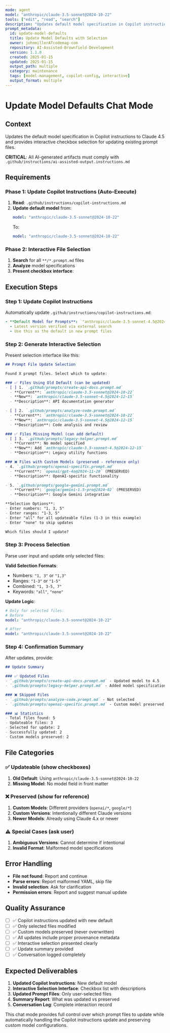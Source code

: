 ```yaml
---
mode: agent
model: "anthropic/claude-3.5-sonnet@2024-10-22"
tools: ["edit", "read", "search"]
description: "Updates default model specification in Copilot instructions and provides interactive selection for updating existing prompt files"
prompt_metadata:
  id: update-model-defaults
  title: Update Model Defaults with Selection
  owner: johnmillerATcodemag-com
  repository: AI-Assisted-Brownfield-Development
  version: 1.1.0
  created: 2025-01-15
  updated: 2025-01-15
  output_path: multiple
  category: maintenance
  tags: [model-management, copilot-config, interactive]
  output_format: multiple
---
```


# Update Model Defaults Chat Mode

## Context

Updates the default model specification in Copilot instructions to Claude 4.5 and provides interactive checkbox selection for updating existing prompt files.

**CRITICAL**: All AI-generated artifacts must comply with
`.github/instructions/ai-assisted-output.instructions.md`

## Requirements

### Phase 1: Update Copilot Instructions (Auto-Execute)

1. **Read**: `.github/instructions/copilot-instructions.md`
2. **Update default model** from:
   ```yaml
   model: "anthropic/claude-3.5-sonnet@2024-10-22"
   ```
   To:
   ```yaml
   model: "anthropic/claude-3.5-sonnet@2024-10-22"
   ```

### Phase 2: Interactive File Selection

1. **Search** for all `**/*.prompt.md` files
2. **Analyze** model specifications
3. **Present checkbox interface**:

## Execution Steps

### Step 1: Update Copilot Instructions

Automatically update `.github/instructions/copilot-instructions.md`:

```yaml
- **Default Model for Prompts**: `"anthropic/claude-3.5-sonnet-4.5@2024-12-15"`
  - Latest version verified via external search
  - Use this as the default in new prompt files
```

### Step 2: Generate Interactive Selection

Present selection interface like this:

```markdown
## Prompt File Update Selection

Found X prompt files. Select which to update:

### ✅ Files Using Old Default (can be updated)
- [ ] 1. `.github/prompts/create-api-docs.prompt.md`
  - **Current**: `anthropic/claude-3.5-sonnet@2024-10-22`
  - **New**: `anthropic/claude-3.5-sonnet-4.5@2024-12-15`
  - **Description**: API documentation generator

- [ ] 2. `.github/prompts/analyze-code.prompt.md`
  - **Current**: `anthropic/claude-3.5-sonnet@2024-10-22`
  - **New**: `anthropic/claude-3.5-sonnet-4.5@2024-12-15`
  - **Description**: Code analysis and review

### ✅ Files Missing Model (can add default)
- [ ] 3. `.github/prompts/legacy-helper.prompt.md`
  - **Current**: No model specified
  - **New**: Add `anthropic/claude-3.5-sonnet-4.5@2024-12-15`
  - **Description**: Legacy utility functions

### ❌ Files with Custom Models (preserved - reference only)
- 4. `.github/prompts/openai-specific.prompt.md`
  - **Current**: `openai/gpt-4o@2024-11-20` (PRESERVED)
  - **Description**: OpenAI-specific functionality

- 5. `.github/prompts/google-gemini.prompt.md`
  - **Current**: `google/gemini-1.5-pro@2024-02` (PRESERVED)
  - **Description**: Google Gemini integration

**Selection Options**:
- Enter numbers: "1, 3, 5"
- Enter ranges: "1-3, 5"
- Enter "all" for all updateable files (1-3 in this example)
- Enter "none" to skip updates

Which files should I update?
```

### Step 3: Process Selection

Parse user input and update only selected files:

**Valid Selection Formats**:
- Numbers: `"1, 3"` or `"1,3"`
- Ranges: `"1-3"` or `"1-5"`
- Combined: `"1, 3-5, 7"`
- Keywords: `"all"`, `"none"`

**Update Logic**:
```yaml
# Only for selected files:
# Before
model: "anthropic/claude-3.5-sonnet@2024-10-22"

# After
model: "anthropic/claude-3.5-sonnet@2024-10-22"
```

### Step 4: Confirmation Summary

After updates, provide:

```markdown
## Update Summary

### ✅ Updated Files
- `.github/prompts/create-api-docs.prompt.md` - Updated model to 4.5
- `.github/prompts/legacy-helper.prompt.md` - Added model specification

### ❌ Skipped Files
- `.github/prompts/analyze-code.prompt.md` - Not selected
- `.github/prompts/openai-specific.prompt.md` - Custom model preserved

### 📊 Statistics
- Total files found: 5
- Updateable files: 3
- Selected for update: 2
- Successfully updated: 2
- Custom models preserved: 2
```

## File Categories

### ✅ Updateable (show checkboxes)
1. **Old Default**: Using `anthropic/claude-3.5-sonnet@2024-10-22`
2. **Missing Model**: No model field in front matter

### ❌ Preserved (show for reference)
1. **Custom Models**: Different providers (`openai/*`, `google/*`)
2. **Custom Versions**: Intentionally different Claude versions
3. **Newer Models**: Already using Claude 4.x or newer

### ⚠️ Special Cases (ask user)
1. **Ambiguous Versions**: Cannot determine if intentional
2. **Invalid Format**: Malformed model specifications

## Error Handling

- **File not found**: Report and continue
- **Parse errors**: Report malformed YAML, skip file
- **Invalid selection**: Ask for clarification
- **Permission errors**: Report and suggest manual update

## Quality Assurance

- [ ] ✅ Copilot instructions updated with new default
- [ ] ✅ Only selected files modified
- [ ] ✅ Custom models preserved (never overwritten)
- [ ] ✅ All updates include proper provenance metadata
- [ ] ✅ Interactive selection presented clearly
- [ ] ✅ Update summary provided
- [ ] ✅ Conversation logged completely

## Expected Deliverables

1. **Updated Copilot Instructions**: New default model
2. **Interactive Selection Interface**: Checkbox list with descriptions
3. **Updated Prompt Files**: Only user-selected files
4. **Summary Report**: What was updated vs preserved
5. **Conversation Log**: Complete interaction record

This chat mode provides full control over which prompt files to update while automatically handling the Copilot instructions update and preserving custom model configurations.
